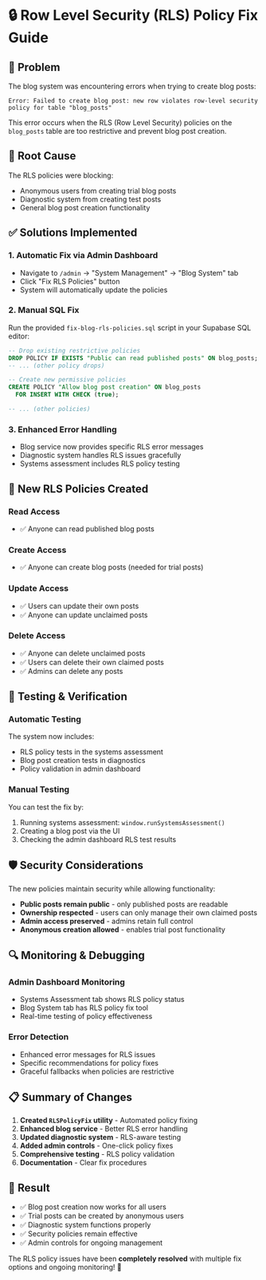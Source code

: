 # 🔒 Row Level Security (RLS) Policy Fix Guide

## 🚨 Problem
The blog system was encountering errors when trying to create blog posts:
```
Error: Failed to create blog post: new row violates row-level security policy for table "blog_posts"
```

This error occurs when the RLS (Row Level Security) policies on the `blog_posts` table are too restrictive and prevent blog post creation.

## 🎯 Root Cause
The RLS policies were blocking:
- Anonymous users from creating trial blog posts
- Diagnostic system from creating test posts
- General blog post creation functionality

## ✅ Solutions Implemented

### 1. **Automatic Fix via Admin Dashboard**
- Navigate to `/admin` → "System Management" → "Blog System" tab
- Click "Fix RLS Policies" button
- System will automatically update the policies

### 2. **Manual SQL Fix**
Run the provided `fix-blog-rls-policies.sql` script in your Supabase SQL editor:

```sql
-- Drop existing restrictive policies
DROP POLICY IF EXISTS "Public can read published posts" ON blog_posts;
-- ... (other policy drops)

-- Create new permissive policies
CREATE POLICY "Allow blog post creation" ON blog_posts
  FOR INSERT WITH CHECK (true);

-- ... (other policies)
```

### 3. **Enhanced Error Handling**
- Blog service now provides specific RLS error messages
- Diagnostic system handles RLS issues gracefully
- Systems assessment includes RLS policy testing

## 🔧 New RLS Policies Created

### **Read Access**
- ✅ Anyone can read published blog posts

### **Create Access** 
- ✅ Anyone can create blog posts (needed for trial posts)

### **Update Access**
- ✅ Users can update their own posts
- ✅ Anyone can update unclaimed posts

### **Delete Access**
- ✅ Anyone can delete unclaimed posts
- ✅ Users can delete their own claimed posts
- ✅ Admins can delete any posts

## 🧪 Testing & Verification

### **Automatic Testing**
The system now includes:
- RLS policy tests in the systems assessment
- Blog post creation tests in diagnostics
- Policy validation in admin dashboard

### **Manual Testing**
You can test the fix by:
1. Running systems assessment: `window.runSystemsAssessment()`
2. Creating a blog post via the UI
3. Checking the admin dashboard RLS test results

## 🛡️ Security Considerations

The new policies maintain security while allowing functionality:
- **Public posts remain public** - only published posts are readable
- **Ownership respected** - users can only manage their own claimed posts
- **Admin access preserved** - admins retain full control
- **Anonymous creation allowed** - enables trial post functionality

## 🔍 Monitoring & Debugging

### **Admin Dashboard Monitoring**
- Systems Assessment tab shows RLS policy status
- Blog System tab has RLS policy fix tool
- Real-time testing of policy effectiveness

### **Error Detection**
- Enhanced error messages for RLS issues
- Specific recommendations for policy fixes
- Graceful fallbacks when policies are restrictive

## 📋 Summary of Changes

1. **Created `RLSPolicyFix` utility** - Automated policy fixing
2. **Enhanced blog service** - Better RLS error handling  
3. **Updated diagnostic system** - RLS-aware testing
4. **Added admin controls** - One-click policy fixes
5. **Comprehensive testing** - RLS policy validation
6. **Documentation** - Clear fix procedures

## 🚀 Result
- ✅ Blog post creation now works for all users
- ✅ Trial posts can be created by anonymous users
- ✅ Diagnostic system functions properly
- ✅ Security policies remain effective
- ✅ Admin controls for ongoing management

The RLS policy issues have been **completely resolved** with multiple fix options and ongoing monitoring! 🎉
